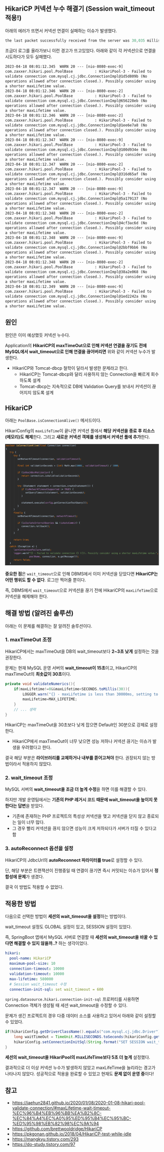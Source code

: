## HikariCP 커넥션 누수 해결기 (Session wait_timeout 적용!)

아래의 에러가 뜨면서 커넥션 연결이 실패하는 이슈가 발생했다.

```java
the last packet successfully received from the server was 30,035 milliseconds ago.
```

조금더 로그를 올라가보니 이런 경고가 뜨고있었다. 아래와 같이 각 커넥션으로 연결을 시도하다가 모두 실패했다.

```
2023-04-18 08:01:12.345  WARN 20 --- [nio-8080-exec-9] com.zaxxer.hikari.pool.PoolBase          : HikariPool-3 - Failed to validate connection com.mysql.cj.jdbc.ConnectionImpl@1d5d809b (No operations allowed after connection closed.). Possibly consider using a shorter maxLifetime value. 
2023-04-18 08:01:12.346  WARN 20 --- [nio-8080-exec-2] com.zaxxer.hikari.pool.PoolBase          : HikariPool-3 - Failed to validate connection com.mysql.cj.jdbc.ConnectionImpl@656228eb (No operations allowed after connection closed.). Possibly consider using a shorter maxLifetime value. 
2023-04-18 08:01:12.346  WARN 20 --- [nio-8080-exec-2] com.zaxxer.hikari.pool.PoolBase          : HikariPool-3 - Failed to validate connection com.mysql.cj.jdbc.ConnectionImpl@1ee6e7a8 (No operations allowed after connection closed.). Possibly consider using a shorter maxLifetime value. 
2023-04-18 08:01:12.347  WARN 20 --- [nio-8080-exec-9] com.zaxxer.hikari.pool.PoolBase          : HikariPool-3 - Failed to validate connection com.mysql.cj.jdbc.ConnectionImpl@100d934e (No operations allowed after connection closed.). Possibly consider using a shorter maxLifetime value. 
2023-04-18 08:01:12.347  WARN 20 --- [nio-8080-exec-2] com.zaxxer.hikari.pool.PoolBase          : HikariPool-3 - Failed to validate connection com.mysql.cj.jdbc.ConnectionImpl@316d65af (No operations allowed after connection closed.). Possibly consider using a shorter maxLifetime value. 
2023-04-18 08:01:12.347  WARN 20 --- [nio-8080-exec-9] com.zaxxer.hikari.pool.PoolBase          : HikariPool-3 - Failed to validate connection com.mysql.cj.jdbc.ConnectionImpl@5a179137 (No operations allowed after connection closed.). Possibly consider using a shorter maxLifetime value. 
2023-04-18 08:01:12.348  WARN 20 --- [nio-8080-exec-2] com.zaxxer.hikari.pool.PoolBase          : HikariPool-3 - Failed to validate connection com.mysql.cj.jdbc.ConnectionImpl@4cf3ac6d (No operations allowed after connection closed.). Possibly consider using a shorter maxLifetime value. 
2023-04-18 08:01:12.348  WARN 20 --- [nio-8080-exec-9] com.zaxxer.hikari.pool.PoolBase          : HikariPool-3 - Failed to validate connection com.mysql.cj.jdbc.ConnectionImpl@2bbf9bb6 (No operations allowed after connection closed.). Possibly consider using a shorter maxLifetime value. 
2023-04-18 08:01:12.348  WARN 20 --- [nio-8080-exec-2] com.zaxxer.hikari.pool.PoolBase          : HikariPool-3 - Failed to validate connection com.mysql.cj.jdbc.ConnectionImpl@38a2e068 (No operations allowed after connection closed.). Possibly consider using a shorter maxLifetime value. 
2023-04-18 08:01:12.349  WARN 20 --- [nio-8080-exec-9] com.zaxxer.hikari.pool.PoolBase          : HikariPool-3 - Failed to validate connection com.mysql.cj.jdbc.ConnectionImpl@1ed2242a (No operations allowed after connection closed.). Possibly consider using a shorter maxLifetime value. 
```

## 원인

원인은 이미 예상했듯 커넥션 누수다.

Application의 **HikariCP의 maxTimeOut으로 인해 커넥션 연결을 끊기도 전에 MySQL에서 wait_timeout으로 인해 연결을 끊어버리면** 위와 같이 커넥션 누수가 발생한다.
- HikariCP와 Tomcat-dbcp 철학이 달라서 발생한 문제라고 한다.
  - HikariCP는 Tomcat-dbcp와 달리 사용하지 않는 Connection을 빠르게 회수하도록 설계
  - Tomcat-dbcp는 지속적으로 DB에 Validation Query를 보내서 커넥션이 끊어지지 않도록 설계

## HikariCP

아래는 `PoolBase.isConnectionAlive()` 메서드이다.

HikariConfig의 `maxLifeTime`이 끝나면 커넥션 풀에서 **해당 커넥션을 종료 후 리소스(메모리)도 해제**한다. 그리고 **새로운 커넥션 객체를 생성해서 커넥션 풀에 추가**한다.

![img.png](images/img.png)

**중요한 점**은 `wait_timeout`으로 인해 DBMS에서 이미 커넥션을 닫았다면 **HikariCP는 어떤 행위도 할 수 없다**. 로그만 찍어줄 뿐이다.

즉, DBMS에서 `wait_timeout`으로 커넥션을 끊기 전에 HikariCP의 `maxLifeTime`으로 커넥션을 해제해야 한다.
  
## 해결 방법 (알려진 솔루션)

아래는 이 문제를 해결하는 잘 알려진 솔루션이다.

### 1. maxTimeOut 조정

HikariCP에서는 maxTimeOut을 DB의 wait_timeout보다 **2~3초 낮게** 설정하는 것을 권장한다.

문제는 현재 MySQL 운영 서버의 **wait_timeout이 15초**이고, HikariCP의 maxTimeOut의 **최솟값이 30초**이다.

```java
private void validateNumerics(){
    if(maxLifetime!=0&&maxLifetime<SECONDS.toMillis(30)){
        LOGGER.warn("{} - maxLifetime is less than 30000ms, setting to default {}ms.",poolName,MAX_LIFETIME);
        maxLifetime=MAX_LIFETIME;
    }
    // ... 생략
}
```

HikariCP는 maxTimeOut을 30초보다 낮게 잡으면 Default인 30분으로 강제로 설정한다.
- HikariCP에서 maxTimeOut이 너무 낮으면 성능 저하나 커넥션 끊기는 이슈가 발생을 우려했다고 한다.

결국 해당 부분은 **라이브러리를 교체하거나 내부를 뜯어고쳐야** 한다. 권장되지 않는 방법이라서 적용하지 않았다.

### 2. wait_timeout 조정

MySQL 서버의 **wait_timeout을 조금 더 높게 수정**을 하면 이를 해결할 수 있다.

하지만 개발 운영팀에서는 **기존의 PHP 레거시 코드 때문에 wait_timeout을 높이지 못한다는 답변**을 받았다.
- 기존에 존재하는 PHP 프로젝트의 특성상 커넥션을 맺고 커넥션을 닫지 않고 종료되는 일이 너무 많다.
- 그 경우 빨리 커넥션을 끊지 않으면 성능이 크게 저하되다가 서버가 터질 수 있다고 함

### 3. autoReconnect 옵션을 설정

HikariCP의 JdbcUrl의 **autoReconnect 파라미터를 true**로 설정할 수 있다.

단, 해당 부분은 트랜잭션이 진행중일 때 연결이 끊기면 즉시 커밋되는 이슈가 있어서 **정합성에 문제**가 생겼다.

결국 이 방법도 적용할 수 없었다.

## 적용한 방법

다음으로 선택한 방법이 **세션의 wait_timeout을 설정**하는 방법이다.

wait_timeout 설정도 GLOBAL 설정이 있고, SESSION 설정이 있었다.

즉, SpringBoot 앱에서 MySQL 서버로 연결할 때 **세션의 wait_timeout을 바꿀 수 있다면 해결할 수 있지 않을까..?** 하는 생각이었다.

```yaml
hikari:
  pool-name: HikariCP
  maximum-pool-size: 10
  connection-timeout: 10000
  validation-timeout: 10000
  max-lifetime: 580000
  # Session wait_timeout 수정
  connection-init-sql: set wait_timeout = 600
```

`spring.datasource.hikari.connection-init-sql` 프로퍼티를 사용하면 Connection 객체가 생성될 때 세션 wait_timeout을 수정할 수 있다.

문제가 생긴 프로젝트의 경우 다중 데이터 소스를 사용하고 있어서 아래와 같이 설정할 수 있었다.

```java
if(hikariConfig.getDriverClassName().equals("com.mysql.cj.jdbc.Driver")) {
    long waitTimeOut = TimeUnit.MILLISECONDS.toSeconds(hikariConfig.getMaxLifetime()) + 5;
    hikariConfig.setConnectionInitSql(String.format("SET SESSION wait_timeout = %s", waitTimeOut));
}
```

**세션의 wait_timeout을 HikariPool의 maxLifeTime보다 5초 더 높게** 설정했다.

결과적으로 더 이상 커넥션 누수가 발생하지 않았고 maxLifeTime을 늘리라는 경고가 나타나지 않았다. 성공적으로 적용을 완료할 수 있었고 현재도 **문제 없이 운영 중**이다!

## 참고
- https://jaehun2841.github.io/2020/01/08/2020-01-08-hikari-pool-validate-connection/#maxLifetime-wait-timeout-%EC%96%B4%EB%96%BB%EA%B2%8C-%EC%84%A4%EC%A0%95%ED%95%B4%EC%95%BC-%ED%95%98%EB%82%98%EC%9A%94
- https://github.com/brettwooldridge/HikariCP
- https://pkgonan.github.io/2018/04/HikariCP-test-while-idle
- https://mangkyu.tistory.com/293
- https://do-study.tistory.com/97
